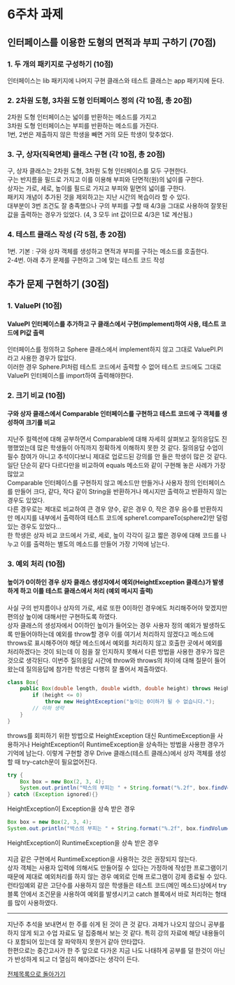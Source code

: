 # 6주차 과제
## 인터페이스를 이용한 도형의 면적과 부피 구하기 (70점)
### 1. 두 개의 패키지로 구성하기 (10점)
인터페이스는 lib 패키지에 나머지 구현 클래스와 테스트 클래스는 app 패키지에 둔다.  
### 2. 2차원 도형, 3차원 도형 인터페이스 정의 (각 10점, 총 20점)
2차원 도형 인터페이스는 넓이를 반환하는 메소드를 가지고  
3차원 도형 인터페이스는 부피를 반환하는 메소드를 가진다.  
1번, 2번은 제출하지 않은 학생을 빼면 거의 모든 학생이 맞추었다.  
### 3. 구, 상자(직육면체) 클래스 구현 (각 10점, 총 20점)
구, 상자 클래스는 2차원 도형, 3차원 도형 인터페이스를 모두 구현한다.  
구는 반지름을 필드로 가지고 이를 이용해 부피와 단면적(원)의 넓이를 구한다.  
상자는 가로, 세로, 높이를 필드로 가지고 부피와 밑면의 넓이를 구한다.  
패키지 개념이 추가된 것을 제외하고는 지난 시간의 복습이라 할 수 있다.
<br>
대부분이 3번 조건도 잘 충족했으나 구의 부피를 구할 때 4/3을 그대로 사용하여 
잘못된 값을 출력하는 경우가 있었다. (4, 3 모두 int 값이므로 4/3은 1로 계산됨.)  
### 4. 테스트 클래스 작성 (각 5점, 총 20점)
 1번. 기본 : 구와 상자 객체를 생성하고 면적과 부피를 구하는 메소드를 호출한다.  
 2-4번. 아래 추가 문제를 구현하고 그에 맞는 테스트 코드 작성

## 추가 문제 구현하기 (30점)
### 1. ValuePI (10점)
#### ValuePI 인터페이스를 추가하고 구 클래스에서 구현(implement)하여 사용, 테스트 코드에 PI값 출력  
인터페이스를 정의하고 Sphere 클래스에서 implement하지 않고 그대로 ValuePI.PI라고 사용한 경우가 많았다.  
이러한 경우 Sphere.PI처럼 테스트 코드에서 출력할 수 없어 테스트 코드에도 그대로 ValuePI 인터페이스를 import하여 출력해야한다.  
### 2. 크기 비교 (10점)
#### 구와 상자 클래스에서 Comparable 인터페이스를 구현하고 테스트 코드에 구 객체를 생성하여 크기를 비교  
지난주 컬렉션에 대해 공부하면서 Comparable에 대해 자세히 살펴보고 질의응답도 진행했었는데 많은 학생들이 아직까지 정확하게 이해하지 못한 것 같다.
질의응답 수업이 필수 참여가 아니고 추석이다보니 제대로 업로드된 강의를 안 들은 학생이 많은 것 같다.  
일단 단순히 같다 다르다만을 비교하여 equals 메소드와 같이 구현해 놓은 사례가 가장 많았고  
Comparable 인터페이스를 구현하지 않고 메소드만 만들거나 사용자 정의 인터페이스를 만들어 
크다, 같다, 작다 같이 String을 반환하거나 메시지만 출력하고 반환하지 않는 경우도 있었다.  
다른 경우로는 제대로 비교하여 큰 경우 양수, 같은 경우 0, 작은 경우 음수를 반환하지만 메시지를 
내부에서 출력하여 테스트 코드에 sphere1.compareTo(sphere2)만 덜렁있는 경우도 있었다...  
한 학생은 상자 비교 코드에서 가로, 세로, 높이 각각이 길고 짧은 경우에 대해 코드를 나누고 
이를 출력하는 별도의 메소드를 만들어 가장 기억에 남는다.  
### 3. 예외 처리 (10점)
#### 높이가 0이하인 경우 상자 클래스 생성자에서 예외(HeightException 클래스)가 발생하게 하고 이를 테스트 클래스에서 처리 (예외 메시지 출력)  
사실 구의 반지름이나 상자의 가로, 세로 또한 0이하인 경우에도 처리해주어야 맞겠지만 편의상 높이에 대해서만 구현하도록 하였다.  
상자 클래스의 생성자에서 0이하인 높이가 들어오는 경우 사용자 정의 예외가 발생하도록 만들어야하는데 
예외를 throw할 경우 이를 여기서 처리하지 않겠다고 메소드에 throws로 표시해주어야 해당 메소드에서 예외를 처리하지 않고 
호출한 곳에서 예외를 처리하겠다는 것이 되는데 이 점을 잘 인지하지 못해서 다른 방법을 사용한 경우가 많은 것으로 생각된다. 
이번주 질의응답 시간에 throw와 throws의 차이에 대해 질문이 들어왔는데 질의응답에 참가한 학생은 다행히 잘 풀어서 제출하였다.  
```java
class Box{
    public Box(double length, double width, double height) throws HeightException{
        if (height <= 0)
            throw new HeightException("높이는 0이하가 될 수 없습니다.");
        // 이하 생략
    }
}
```
throws를 회피하기 위한 방법으로 HeightException 대신 RuntimeException을 사용하거나 
HeightException이 RuntimeException을 상속하는 방법을 사용한 경우가 기억에 남는다. 
이렇게 구현할 경우 Drive 클래스(테스트 클래스)에서 상자 객체를 생성할 때 try-catch문이 필요없어진다.
```java
try {
    Box box = new Box(2, 3, 4);
    System.out.println("박스의 부피는 " + String.format("%.2f", box.findVolume()) + "이다.");
} catch (Exception ignored){}
```
HeightException이 Exception을 상속 받은 경우  
```java
Box box = new Box(2, 3, 4);
System.out.println("박스의 부피는 " + String.format("%.2f", box.findVolume()) + "이다.");
```
HeightException이 RuntimeException을 상속 받은 경우  
<br>
지금 같은 구현에서 RuntimeException을 사용하는 것은 권장되지 않는다.  
상자 객체는 사용자 입력에 의해서도 만들어질 수 있다는 가정하에 작성한 프로그램이기 때문에 
제대로 예외처리를 하지 않는 경우 예외로 인해 프로그램이 강제 종료될 수 있다.  
런타임예외 같은 고단수를 사용하지 않은 학생들은 테스트 코드(메인 메소드)상에서 
try 블록 안에서 조건문을 사용하여 예외를 발생시키고 catch 블록에서 바로 처리하는 형태를 많이 
사용하였다. 

---

지난주 추석을 보내면서 한 주를 쉬게 된 것이 큰 것 같다. 과제가 나오지 않으니 공부를 하지 않게 되고 
수업 자료도 덜 집중해서 보는 것 같다. 특히 강의 자료에 해당 내용들이 다 포함되어 있는데 잘 파악하지 못한거 같아 안타깝다.  
한편으로는 중간고사가 한 주 앞으로 다가온 지금 나도 나태하게 공부를 덜 한것이 아닌가 반성하게 되고 
더 열심히 해야겠다는 생각이 든다. 
<br>

[전체목록으로 돌아가기](./../../../)